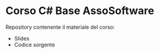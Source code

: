 # Corso C# Base AssoSoftware
Repository contenente il materiale del corso:

- Slides
- Codice sorgente
